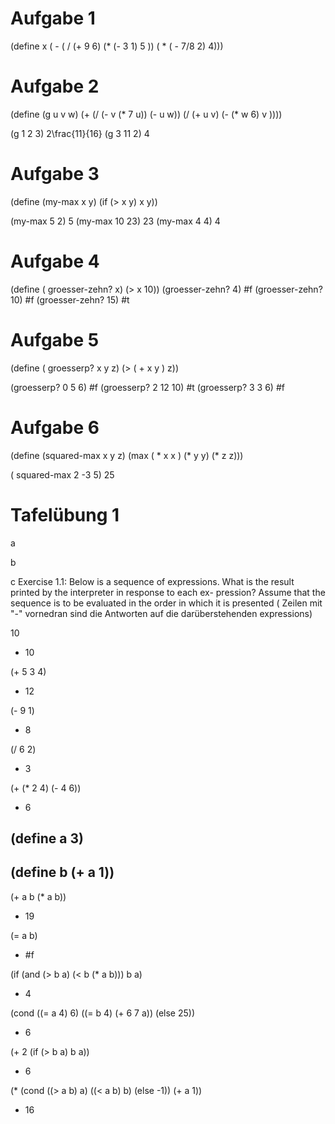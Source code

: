 # Aufgabe 1
(define x ( - ( / (+ 9 6) (* (- 3 1) 5 )) ( * ( -  7/8 2) 4)))

# Aufgabe 2
(define (g u v w)
  (+ (/ (- v (* 7 u)) (- u w)) (/ (+ u v) (- (* w 6) v ))))

(g 1 2 3)
2\frac{11}{16}
(g 3 11 2)
4

# Aufgabe 3
(define (my-max x y)
  (if (> x y) x y))

(my-max 5 2)
5
(my-max 10 23)
23
(my-max 4 4)
4

# Aufgabe 4
(define ( groesser-zehn? x)
  (> x 10))
(groesser-zehn? 4)
#f
(groesser-zehn? 10)
#f
(groesser-zehn? 15)
#t

# Aufgabe 5
(define ( groesserp? x y z)
  (> ( + x y ) z))

(groesserp? 0  5 6)
#f
(groesserp? 2 12 10)
#t
(groesserp? 3 3 6)
#f

# Aufgabe 6
(define (squared-max x y z)
  (max ( * x x ) (* y y) (* z z)))


( squared-max 2 -3 5)
25

# Tafelübung 1
a

b

c 
Exercise 1.1: Below is a sequence of expressions. What is
the result printed by the interpreter in response to each ex-
pression? Assume that the sequence is to be evaluated in
the order in which it is presented
( Zeilen mit "-" vornedran sind die Antworten auf die darüberstehenden expressions)


10
- 10

(+ 5 3 4)
- 12

(- 9 1)
- 8

(/ 6 2)
- 3

(+ (* 2 4) (- 4 6))
- 6

(define a 3)
- 

(define b (+ a 1))
- 

(+ a b (* a b))
- 19

(= a b)
- #f

(if (and (> b a) (< b (* a b)))
    b
    a)
- 4 

(cond ((= a 4) 6)
    ((= b 4) (+ 6 7 a))
    (else 25))
- 6

(+ 2 (if (> b a) b a))
- 6

(* (cond ((> a b) a)
        ((< a b) b)
        (else -1))
    (+ a 1))
- 16
